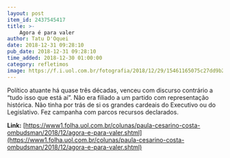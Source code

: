 ```yaml
---
layout: post
item_id: 2437545417
title: >-
    Agora é para valer
author: Tatu D'Oquei
date: 2018-12-31 09:28:10
pub_date: 2018-12-31 09:28:10
time_added: 2018-12-30 01:00:00
category: refletimos
image: https://f.i.uol.com.br/fotografia/2018/12/29/15461165075c27dd9b2596c_1546116507_3x2_xl.jpg
---
```


Político atuante há quase três décadas, venceu com discurso contrário a “tudo isso que está aí”. Não era filiado a um partido com representação histórica. Não tinha por trás de si os grandes cardeais do Executivo ou do Legislativo. Fez campanha com parcos recursos declarados.

**Link:** [https://www1.folha.uol.com.br/colunas/paula-cesarino-costa-ombudsman/2018/12/agora-e-para-valer.shtml](https://www1.folha.uol.com.br/colunas/paula-cesarino-costa-ombudsman/2018/12/agora-e-para-valer.shtml)

